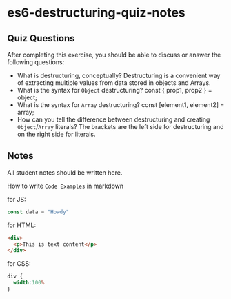 # es6-destructuring-quiz-notes

## Quiz Questions

After completing this exercise, you should be able to discuss or answer the following questions:

- What is destructuring, conceptually?
Destructuring is a convenient way of extracting multiple values from data stored in objects and Arrays.
- What is the syntax for `Object` destructuring?
const { prop1, prop2 } = object;
- What is the syntax for `Array` destructuring?
const [element1, element2] = array;
- How can you tell the difference between destructuring and creating `Object`/`Array` literals?
The brackets are the left side for destructuring and on the right side for literals.

## Notes

All student notes should be written here.


How to write `Code Examples` in markdown

for JS:
```javascript
const data = "Howdy"
```

for HTML:
```html
<div>
  <p>This is text content</p>
</div>
```

for CSS:
```css
div {
  width:100%
}
```
